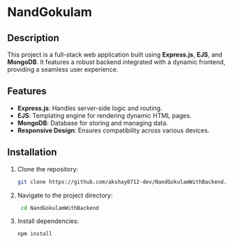 # NandGokulam

## Description
This project is a full-stack web application built using **Express.js**, **EJS**, and **MongoDB**. It features a robust backend integrated with a dynamic frontend, providing a seamless user experience.

## Features
- **Express.js**: Handles server-side logic and routing.
- **EJS**: Templating engine for rendering dynamic HTML pages.
- **MongoDB**: Database for storing and managing data.
- **Responsive Design**: Ensures compatibility across various devices.

## Installation
1. Clone the repository:
   ```bash
   git clone https://github.com/akshay0712-dev/NandGokulamWithBackend.git

2. Navigate to the project directory:
   ```bash
    cd NandGokulamWithBackend

3. Install dependencies:
   ```bash
   npm install
